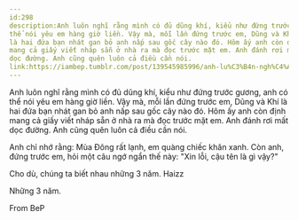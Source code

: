 ```yaml
---
id:298
description:Anh luôn nghĩ rằng mình có đủ dũng khí, kiểu như đứng trước gương, anh có
thể nói yêu em hàng giờ liền. Vậy mà, mỗi lần đứng trước em, Dũng và Khí
là hai đứa bạn nhát gan bỏ anh nấp sau gốc cây nào đó. Hôm ấy anh còn định
mang cả giấy viết nháp sẵn ở nhà ra mà đọc trước mặt em. Anh đánh rơi mất
dọc đường. Anh cũng quên luôn cả điều cần nói.
link:https://iambep.tumblr.com/post/139545985996/anh-lu%C3%B4n-ngh%C4%A9-r%E1%BA%B1ng-m%C3%ACnh-c%C3%B3-%C4%91%E1%BB%A7-d%C5%A9ng-kh%C3%AD-ki%E1%BB%83u-nh%C6%B0
---
```


Anh luôn nghĩ rằng mình có đủ dũng khí, kiểu như đứng trước gương, anh có
thể nói yêu em hàng giờ liền. Vậy mà, mỗi lần đứng trước em, Dũng và Khí
là hai đứa bạn nhát gan bỏ anh nấp sau gốc cây nào đó. Hôm ấy anh còn định
mang cả giấy viết nháp sẵn ở nhà ra mà đọc trước mặt em. Anh đánh rơi mất
dọc đường. Anh cũng quên luôn cả điều cần nói.

Anh chỉ nhớ rằng: Mùa Đông rất lạnh, em quàng chiếc khăn xanh. Còn anh,
đứng trước em, hỏi một câu ngớ ngẩn thế này: "Xin lỗi, cậu tên là gì vậy?"

Cho dù, chúng ta biết nhau những 3 năm. Haizz

Những 3 năm.

From BeP